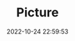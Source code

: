 ---
weight: 1
images:
- /images/edited/129.jpeg
title: Picture
date: 2022-10-24 22:59:53
tags:
- luminar
- work
---